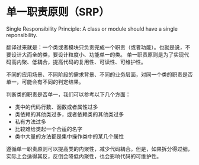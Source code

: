 # 单一职责原则（SRP）
Single Responsibility Principle: A class or module should have a single reponsibility.

翻译过来就是：一个类或者模块只负责完成一个职责（或者功能）。也就是说，不要设计大而全的类，要设计粒度小、功能单一的类。
单一职责原则是为了实现代码高内聚、低耦合，提高代码的复用性、可读性、可维护性。

不同的应用场景、不同阶段的需求背景、不同的业务层面，对同一个类的职责是否单一，可能会有不同的判定结果。

判断类的职责是否单一，我们可以参考以下几个方面：
- 类中的代码行数、函数或者属性过多
- 类依赖的其他类过多，或者依赖类的其他类过多
- 私有方法过多
- 比较难给类起一个合适的名字
- 类中大量的方法都是集中操作类中的某几个属性

遵循单一职责原则可以提高类的内聚性，减少代码耦合。但是，如果拆分得过细，实际上会适得其反，反倒会降低内聚性，也会影响代码的可维护性。
